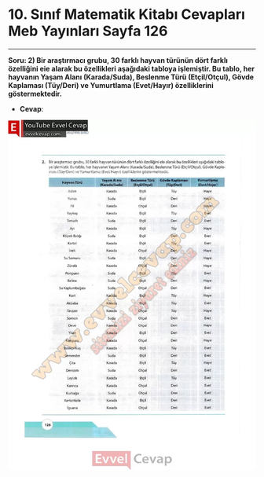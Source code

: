 # 10. Sınıf Matematik Kitabı Cevapları Meb Yayınları Sayfa 126

---

**Soru: 2) Bir araştırmacı grubu, 30 farklı hayvan türünün dört farklı özelliğini eie alarak bu özellikleri aşağıdaki tabloya işlemiştir. Bu tablo, her hayvanın Yaşam Alanı (Karada/Suda), Beslenme Türü (Etçil/Otçul), Gövde Kaplaması (Tüy/Deri) ve Yumurtlama (Evet/Hayır) özelliklerini göstermektedir.**

-   **Cevap**:

![Image 1](./image_1.webp)